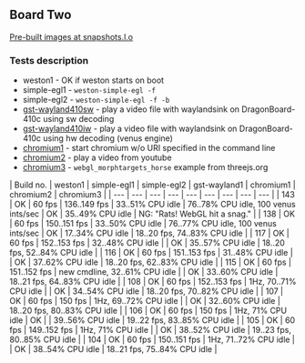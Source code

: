 ## Board Two
[Pre-built images at snapshots.l.o](http://snapshots.linaro.org/openembedded/pre-built/lhg/morty/dragonboard-410c/rpb-wayland/latest/)

### Tests description
* weston1 - OK if weston starts on boot
* simple-egl1 - `weston-simple-egl -f`
* simple-egl2 - `weston-simple-egl -f -b`
* [gst-wayland410sw](gst-wayland410sw.md) - play a video file with waylandsink on DragonBoard-410c using sw decoding
* [gst-wayland410iw](gst-wayland410hw.md) - play a video file with waylandsink on DragonBoard-410c using hw decoding (venus engine)
* [chromium1](chromium1.md) - start chromium w/o URI specified in the command line
* [chromium2](chromium2.md) - play a video from youtube
* [chromium3](chromium3.md) - `webgl_morphtargets_horse` example from threejs.org

| Build no. | weston1 | simple-egl1 | simple-egl2 | gst-wayland1 | chromium1 | chromium2 | chromium3 |
| --- | --- | --- | --- | --- | --- | --- | --- | --- |
| 143 | OK | 60 fps | 136..149 fps | 33..51% CPU idle | 76..78% CPU idle, 100 venus ints/sec | OK | 35..49% CPU idle | NG: "Rats! WebGL hit a snag." |
| 138 | OK | 60 fps | 150..151 fps | 33..50% CPU idle | 76..77% CPU idle, 100 venus ints/sec | OK | 17..34% CPU idle | 18..20 fps, 74..83% CPU idle |
| 117 | OK | 60 fps | 152..153 fps | 32..48% CPU idle | | OK | 35..57% CPU idle | 18..20 fps, 52..84% CPU idle |
| 116 | OK | 60 fps | 151..153 fps | 31..48% CPU idle | | OK | 37..62% CPU idle | 18..20 fps, 62..83% CPU idle |
| 115 | OK | 60 fps | 151..152 fps | new cmdline, 32..61% CPU idle | | OK | 33..60% CPU idle | 18..21 fps, 64..83% CPU idle |
| 108 | OK | 60 fps | 152..153 fps | 1Hz, 70..71% CPU idle | | OK | 34..54% CPU idle | 18..20 fps, 70..82% CPU idle |
| 107 | OK | 60 fps | 150 fps | 1Hz, 69..72% CPU idle | | OK | 32..60% CPU idle | 18..20 fps, 80..83% CPU idle |
| 106 | OK | 60 fps | 150 fps | 1Hz, 71% CPU idle | OK | | 39..56% CPU idle | 19..22 fps, 83..85% CPU idle |
| 105 | OK | 60 fps | 149..152 fps | 1Hz, 71% CPU idle | | OK | 38..52% CPU idle | 19..23 fps, 80..85% CPU idle |
| 104 | OK | 60 fps | 150..151 fps | 1Hz, 71..72% CPU idle | | OK | 38..54% CPU idle | 18..21 fps, 75..84% CPU idle |
